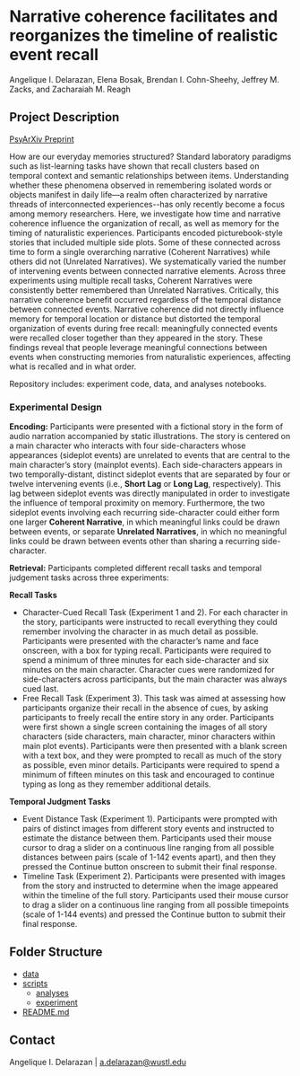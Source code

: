 # Narrative coherence facilitates and reorganizes the timeline of realistic event recall
Angelique I. Delarazan, Elena Bosak, Brendan I. Cohn-Sheehy, Jeffrey M. Zacks, and Zacharaiah M. Reagh

## Project Description
[PsyArXiv Preprint](https://psyarxiv.com/j4583/)

How are our everyday memories structured? Standard laboratory paradigms such as list-learning tasks have shown that recall clusters based on temporal context and semantic relationships between items. Understanding whether these phenomena observed in remembering isolated words or objects manifest in daily life—a realm often characterized by narrative threads of interconnected experiences--has only recently become a focus among memory researchers. Here, we investigate how time and narrative coherence influence the organization of recall, as well as memory for the timing of naturalistic experiences. Participants encoded picturebook-style stories that included multiple side plots. Some of these connected across time to form a single overarching narrative (Coherent Narratives) while others did not (Unrelated Narratives). We systematically varied the number of intervening events between connected narrative elements. Across three experiments using multiple recall tasks, Coherent Narratives were consistently better remembered than Unrelated Narratives. Critically, this narrative coherence benefit occurred regardless of the temporal distance between connected events. Narrative coherence did not directly influence memory for temporal location or distance but distorted the temporal organization of events during free recall: meaningfully connected events were recalled closer together than they appeared in the story. These findings reveal that people leverage meaningful connections between events when constructing memories from naturalistic experiences, affecting what is recalled and in what order. 

Repository includes: experiment code, data, and analyses notebooks.

### Experimental Design
**Encoding:** Participants were presented with a fictional story in the form of audio narration accompanied by static illustrations. The story is centered on a main character who interacts with four side-characters whose appearances (sideplot events) are unrelated to events that are central to the main character’s story (mainplot events). Each side-characters appears in two temporally-distant, distinct sideplot events that are separated by four or twelve intervening events (i.e., **Short Lag** or **Long Lag**, respectively). This lag between sideplot events was directly manipulated in order to investigate the influence of temporal proximity on memory. Furthermore, the two sideplot events involving each recurring side-character could either form one larger **Coherent Narrative**, in which meaningful links could be drawn between events, or separate **Unrelated Narratives**, in which no meaningful links could be drawn between events other than sharing a recurring side-character.

**Retrieval:** Participants completed different recall tasks and temporal judgement tasks across three experiments: 

**Recall Tasks**
  * Character-Cued Recall Task (Experiment 1 and 2). For each character in the story, participants were instructed to recall everything they could remember involving the character in as much detail as possible. Participants were presented with the character’s name and face onscreen, with a box for typing recall. Participants were required to spend a minimum of three minutes for each side-character and six minutes on the main character. Character cues were randomized for side-characters across participants, but the main character was always cued last.
  * Free Recall Task (Experiment 3). This task was aimed at assessing how participants organize their recall in the absence of cues, by asking participants to freely recall the entire story in any order. Participants were first shown a single screen containing the images of all story characters (side characters, main character, minor characters within main plot events). Participants were then presented with a blank screen with a text box, and they were prompted to recall as much of the story as possible, even minor details. Participants were required to spend a minimum of fifteen minutes on this task and encouraged to continue typing as long as they remember additional details.
    
**Temporal Judgment Tasks**
* Event Distance Task (Experiment 1). Participants were prompted with pairs of distinct images from different story events and instructed to estimate the distance between them. Participants used their mouse cursor to drag a slider on a continuous line ranging from all possible distances between pairs (scale of 1-142 events apart), and then they pressed the Continue button onscreen to submit their final response.
* Timeline Task (Experiment 2). Participants were presented with images from the story and instructed to determine when the image appeared within the timeline of the full story. Participants used their mouse cursor to drag a slider on a continuous line ranging from all possible timepoints (scale of 1-144 events) and pressed the Continue button to submit their final response.

## Folder Structure
 * [data](./data/)
 * [scripts](./scripts/)
    * [analyses](./scripts/analyses/)
    * [experiment](./scripts/experiment/)
 * [README.md](./README.md)

## Contact
Angelique I. Delarazan | a.delarazan@wustl.edu 
